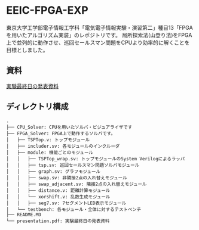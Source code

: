 # EEIC-FPGA-EXP
東京大学工学部電子情報工学科「電気電子情報実験・演習第二」種目13「FPGAを用いたアルゴリズム実装」のレポジトリです。
局所探索法(山登り法)をFPGA上で並列的に動作させ、巡回セールスマン問題をCPUより効率的に解くことを目標としました。

## 資料
[実験最終日の発表資料](./presentation.pdf)
## ディレクトリ構成
```
.
├── CPU_Solver: CPUを用いたソルバ・ビジュアライザです
├── FPGA_Solver: FPGA上で動作するソルバです。
│   ├── TSPTop.v: トップモジュール
│   ├── includer.sv: 各モジュールのインクルーダ
│   ├── module: 機能ごとのモジュール
│   │   ├── TSPTop_wrap.sv: トップモジュールのSystem Verilogによるラッパ
│   │   ├── tsp.sv: 巡回セールスマン問題ソルバモジュール
│   │   ├── graph.sv: グラフモジュール
│   │   ├── swap.sv: 非隣接2点の入れ替えモジュール
│   │   ├── swap_adjacent.sv: 隣接2点の入れ替えモジュール
│   │   ├── distance.v: 距離計算モジュール
│   │   └── xorshift.v: 乱数生成モジュール
│   │   ├── seg7.sv: 7セグメントLED表示モジュール
│   └── testbench: 各モジュール・全体に対するテストベンチ
├── README.MD
└── presentation.pdf: 実験最終日の発表資料
```